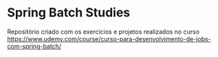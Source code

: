 # Spring Batch Studies

Repositório criado com os exercícios e projetos realizados no curso https://www.udemy.com/course/curso-para-desenvolvimento-de-jobs-com-spring-batch/

